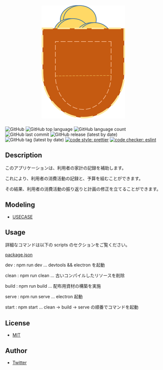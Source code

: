 # <center>![pocket](./docs/logo/pocket.png)</center>

![GitHub](https://img.shields.io/github/license/onesword0618/pocket?style=plastic)
![GitHub top language](https://img.shields.io/github/languages/top/onesword0618/pocket?style=plastic)
![GitHub language count](https://img.shields.io/github/languages/count/onesword0618/pocket?style=plastic)
![GitHub last commit](https://img.shields.io/github/last-commit/onesword0618/pocket?style=plastic)
![GitHub release (latest by date)](https://img.shields.io/github/v/release/onesword0618/pocket?style=plastic)
![GitHub tag (latest by date)](https://img.shields.io/github/v/tag/onesword0618/pocket?style=plastic)
[![code style: prettier](https://img.shields.io/badge/code_style-prettier-ff69b4.svg?style=plastic)](https://github.com/prettier/prettier)
[![code checker: eslint](https://img.shields.io/badge/checker-eslint-blue?style=plastic)](https://github.com/eslint/eslint)

## Description

このアプリケーションは、利用者の家計の記録を補助します。

これにより、利用者の消費活動の記録と、予算を組むことができます。

その結果、利用者の消費活動の振り返りと計画の修正を立てることができます。

## Modeling

- [USECASE](./docs/modeling/usecase.md#設計)

## Usage

詳細なコマンドは以下の scripts のセクションをご覧ください。

[package.json](./package.json)

dev : npm run dev ... devtools && electron を起動

clean : npm run clean ... 古いコンパイルしたリソースを削除

build : npm run build ... 配布用資材の構築を実施

serve : npm run serve ... electron 起動

start : npm start ... clean -> build -> serve の順番でコマンドを起動

## License

- [MIT](./LICENSE)

## Author

- [Twitter](https://twitter.com/onesword0618)

